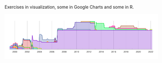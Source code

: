Exercises in visualization, some in Google Charts and some in R.

![area.png](https://raw.githubusercontent.com/orangejenny/visualizations/master/area.png)
